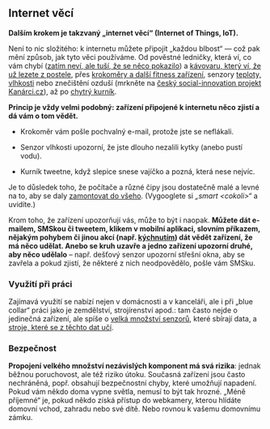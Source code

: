 ## Internet věcí


**Dalším krokem je takzvaný „internet věcí“ (Internet of Things, IoT).** 


Není to nic složitého: k internetu můžete připojit „každou blbost“ — což pak
mění způsob, jak tyto věci používáme. Od pověstné ledničky, která ví, co vám
chybí ([zatím neví, ale tuší, že se něco
pokazilo](http://www.theverge.com/2016/1/4/10707894/samsung-smart-refrigerator-connected-fridge-iot-ces-2016))
a [kávovaru, který ví, že už lezete z postele](http://smarter.am/coffee/),
přes [krokoměry a další fitness
zařízení](http://www.wareable.com/fitness-trackers/the-best-fitness-tracker),
senzory [teploty, vlhkosti](http://electronut.in/IoT-temp-sensor/) nebo
znečištění ozduší (mrkněte na [český social-innovation projekt
Kanárci.cz](http://kanarci.cz)), až po [chytrý
kurník](http://www.intelfreepress.com/news/smart-chicken-coop-hacking-the-henhouse/9654/).


**Princip je vždy velmi podobný: zařízení připojené k internetu něco zjistí a
dá vám o tom vědět.** 


- Krokoměr vám pošle pochvalný e-mail, protože jste se neflákali. 

- Senzor vlhkosti upozorní, že jste dlouho nezalili kytky (anebo pustí vodu). 

- Kurník tweetne, když slepice snese vajíčko a pozná, která nese nejvíc. 


Je to důsledek toho, že počítače a různé čipy jsou dostatečně malé a levné na
to, aby se daly [zamontovat do všeho](https://twitter.com/internetofshit).
(Vygooglete si *„smart &lt;cokoli&gt;“* a uvidíte.)


Krom toho, že zařízení upozorňují vás, může to být i naopak. **Můžete dát
e-mailem, SMSkou či tweetem, klikem v mobilní aplikaci, slovním příkazem,
nějakým pohybem či jinou akcí (např.
[kýchnutím](https://github.com/vadimostanin2/sneeze-detector)) dát vědět
zařízení, že má něco udělat. Anebo se kruh uzavře a jedno zařízení upozorní
druhé, aby něco udělalo** – např. dešťový senzor upozorní střešní okna, aby se
zavřela a pokud zjistí, že některé z nich neodpovědělo, pošle vám SMSku.


### Využití při práci


Zajímavá využití se nabízí nejen v domácnosti a v kanceláři, ale i při „blue
collar“ práci jako je zemdělství, strojírenství apod.: tam často nejde o
jedinečná zařízení, ale spíše o [velká množství
senzorů](http://sensorsandsystems.com/precision-agriculture-sensors-drive-agricultural-efficiency/),
které sbírají data, a [stroje, které se z těchto dat
učí](https://www.quora.com/How-is-machine-learning-used-in-agriculture).


### Bezpečnost


**Propojení velkého množství nezávislých komponent má svá rizika**: jednak
běžnou poruchovost, ale též riziko útoku. Současná zařízení jsou často
nechráněná, popř. obsahují bezpečnostní chyby, které umožňují napadení. Pokud
vám někdo doma vypne světla, nemusí to být tak hrozné. „Méně příjemné“ je,
pokud někdo získá přístup do webkamery, kterou hlídáte domovní vchod, zahradu
nebo své dítě. Nebo rovnou k vašemu domovnímu zámku.